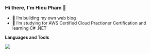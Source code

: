 ### Hi there, I'm Hieu Pham 👋
- 🔭 I’m building my own web blog
- 🌱 I’m studying for AWS Certified Cloud Practioner Certification and learning C# .NET

**Languages and Tools**

<p>
  <a href="https://skillicons.dev">
    <img src="https://skillicons.dev/icons?i=python,java,javascript,django,vue" />
  </a>
</p>

<!--
**HieuPham9720/HieuPham9720** is a ✨ _special_ ✨ repository because its `README.md` (this file) appears on your GitHub profile.

Here are some ideas to get you started:

- 🔭 I’m currently working on ...
- 🌱 I’m currently learning ...
- 👯 I’m looking to collaborate on ...
- 🤔 I’m looking for help with ...
- 💬 Ask me about ...
- 📫 How to reach me: ...
- 😄 Pronouns: ...
- ⚡ Fun fact: ...
-->
